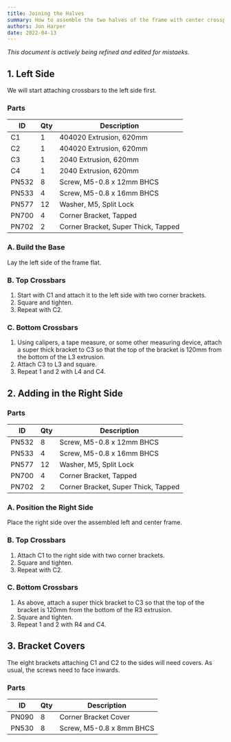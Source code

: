 ```yaml
---
title: Joining the Halves
summary: How to assemble the two halves of the frame with center crosspieces.
authors: Jon Harper
date: 2022-04-13
---
```


*This document is actively being refined and edited for mistaeks.*

## 1. Left Side

We will start attaching crossbars to the left side first.

### Parts

| ID    | Qty | Description                         |
|-------|-----|-------------------------------------|
| C1    | 1   | 404020 Extrusion, 620mm             |
| C2    | 1   | 404020 Extrusion, 620mm             |
| C3    | 1   | 2040 Extrusion, 620mm               |
| C4    | 1   | 2040 Extrusion, 620mm               |
| PN532 | 8   | Screw, M5-0.8 x 12mm BHCS           |
| PN533 | 4   | Screw, M5-0.8 x 16mm BHCS           |
| PN577 | 12  | Washer, M5, Split Lock              |
| PN700 | 4   | Corner Bracket, Tapped              |
| PN702 | 2   | Corner Bracket, Super Thick, Tapped |

### A. Build the Base

Lay the left side of the frame flat.

### B. Top Crossbars

1. Start with C1 and attach it to the left side with two corner brackets.
2. Square and tighten.
3. Repeat with C2.

### C. Bottom Crossbars

1. Using calipers, a tape measure, or some other measuring device, attach a super thick bracket to C3 so that the top of the bracket is 120mm from the bottom of the L3 extrusion.
2. Attach C3 to L3 and square.
3. Repeat 1 and 2 with L4 and C4.

## 2. Adding in the Right Side

### Parts

| ID    | Qty | Description                         |
|-------|-----|-------------------------------------|
| PN532 | 8   | Screw, M5-0.8 x 12mm BHCS           |
| PN533 | 4   | Screw, M5-0.8 x 16mm BHCS           |
| PN577 | 12  | Washer, M5, Split Lock              |
| PN700 | 4   | Corner Bracket, Tapped              |
| PN702 | 2   | Corner Bracket, Super Thick, Tapped |

### A. Position the Right Side

Place the right side over the assembled left and center frame.

### B. Top Crossbars

1. Attach C1 to the right side with two corner brackets.
2. Square and tighten.
3. Repeat with C2.

### C. Bottom Crossbars

1. As above, attach a super thick bracket to C3 so that the top of the bracket is 120mm from the bottom of the R3 extrusion.
2. Square and tighten.
3. Repeat 1 and 2 with R4 and C4.

## 3. Bracket Covers

The eight brackets attaching C1 and C2 to the sides will need covers. As usual, the screws need to face inwards.

### Parts

| ID    | Qty | Description                         |
|-------|-----|-------------------------------------|
| PN090 | 8   | Corner Bracket Cover                |
| PN530 | 8   | Screw, M5-0.8 x 8mm BHCS            |
